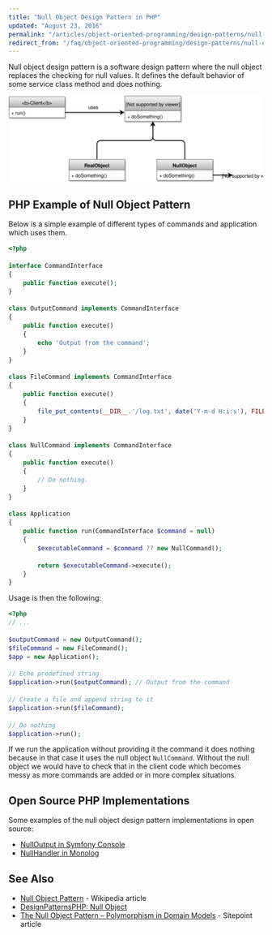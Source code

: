 ```yaml
---
title: "Null Object Design Pattern in PHP"
updated: "August 23, 2016"
permalink: "/articles/object-oriented-programming/design-patterns/null-object/"
redirect_from: "/faq/object-oriented-programming/design-patterns/null-object/"
---
```


Null object design pattern is a software design pattern where the null object
replaces the checking for null values. It defines the default behavior of some
service class method and does nothing.

![Null Object Design Pattern UML Diagram](/images/object-oriented-programming/design-patterns/null-object.svg "Null Object Design Pattern UML Diagram")

## PHP Example of Null Object Pattern

Below is a simple example of different types of commands and application which
uses them.

```php
<?php

interface CommandInterface
{
    public function execute();
}

class OutputCommand implements CommandInterface
{
    public function execute()
    {
        echo 'Output from the command';
    }
}

class FileCommand implements CommandInterface
{
    public function execute()
    {
        file_put_contents(__DIR__.'/log.txt', date('Y-m-d H:i:s'), FILE_APPEND | LOCK_EX);
    }
}

class NullCommand implements CommandInterface
{
    public function execute()
    {
        // Do nothing.
    }
}

class Application
{
    public function run(CommandInterface $command = null)
    {
        $executableCommand = $command ?? new NullCommand();

        return $executableCommand->execute();
    }
}
```

Usage is then the following:

```php
<?php
// ...

$outputCommand = new OutputCommand();
$fileCommand = new FileCommand();
$app = new Application();

// Echo predefined string
$application->run($outputCommand); // Output from the command

// Create a file and append string to it
$application->run($fileCommand);

// Do nothing
$application->run();
```

If we run the application without providing it the command it does nothing because
in that case it uses the null object `NullCommand`. Without the null object we
would have to check that in the client code which becomes messy as more commands
are added or in more complex situations.

## Open Source PHP Implementations

Some examples of the null object design pattern implementations in open source:

* [NullOutput in Symfony Console](https://github.com/symfony/console/blob/master/Output/NullOutput.php)
* [NullHandler in Monolog](https://github.com/Seldaek/monolog/blob/master/src/Monolog/Handler/NullHandler.php)

## See Also

* [Null Object Pattern](https://en.wikipedia.org/wiki/Null_Object_pattern) - Wikipedia article
* [DesignPatternsPHP: Null Object](http://designpatternsphp.readthedocs.io/en/latest/Behavioral/NullObject/README.html)
* [The Null Object Pattern – Polymorphism in Domain Models](https://www.sitepoint.com/the-null-object-pattern-polymorphism-in-domain-models/) - Sitepoint article
